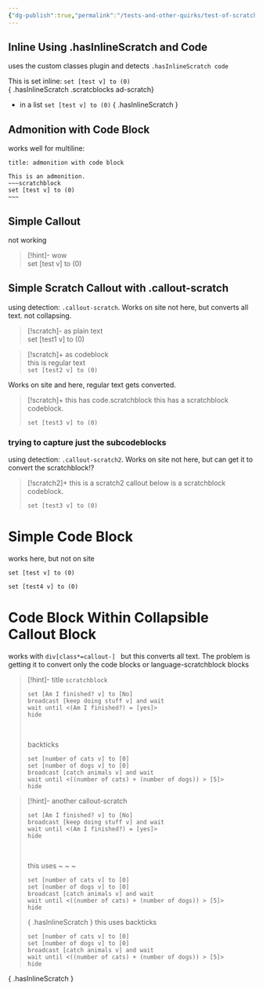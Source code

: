 ```yaml
---
{"dg-publish":true,"permalink":"/tests-and-other-quirks/test-of-scratchblocks/"}
---
```



## Inline Using .hasInlineScratch and Code

uses the custom classes plugin
and detects `.hasInlineScratch code`

This is set inline: `set [test v] to (0)`  
{ .hasInlineScratch .scratcblocks ad-scratch}

- in a list `set [test v] to (0)` { .hasInlineScratch }

## Admonition with Code Block

works well for multiline:


```ad-scratch
title: admonition with code block

This is an admonition.
~~~scratchblock
set [test v] to (0)
~~~
``` 

## Simple Callout

not working

> [!hint]- wow  
> set [test v] to (0)

## Simple Scratch Callout with .callout-scratch

using detection:  `.callout-scratch`. Works on site not here, but converts all text. not collapsing. 

> [!scratch]- as plain text  
>set [test1 v] to (0)

> [!scratch]+ as codeblock  
> this is regular text  
>`set [test2 v] to (0)`

Works on site and here, regular text gets converted.

> [!scratch]+ this has code.scratchblock
>this has a scratchblock codeblock.
>```scratchblock
>set [test3 v] to (0)
>```
>

### trying to capture just the subcodeblocks
using detection:  `.callout-scratch2`. Works on site not here, but can get it to convert the scratchblock!?

> [!scratch2]+ this is a scratch2 callout
>below is a scratchblock codeblock.
>```scratchblock
>set [test3 v] to (0)
>```
>

# Simple Code Block

works here, but not on site

```scratchblock
set [test v] to (0)
```

```scratchblocks
set [test4 v] to (0)
```

# Code Block Within Collapsible Callout Block

works with `div[class*=callout-] ` but this converts all text. The problem is getting it to convert only the code blocks or language-scratchblock  blocks  


> [!hint]- title
> `scratchblock`
>
> ```scratchblock
> set [Am I finished? v] to [No]
> broadcast [keep doing stuff v] and wait
> wait until <(Am I finished?) = [yes]>
> hide
> ```
>
> &nbsp;
> 
> backticks
> ~~~scratchblock
> set [number of cats v] to [0]
> set [number of dogs v] to [0]
> broadcast [catch animals v] and wait
> wait until <((number of cats) + (number of dogs)) > [5]>
> hide
> ~~~

> [!hint]- another
> callout-scratch
>
> ```callout-scratch
> set [Am I finished? v] to [No]
> broadcast [keep doing stuff v] and wait
> wait until <(Am I finished?) = [yes]>
> hide
> ```
>
> &nbsp;
> 
> this uses ~ ~ ~
> ~~~callout-scratch
> set [number of cats v] to [0]
> set [number of dogs v] to [0]
> broadcast [catch animals v] and wait
> wait until <((number of cats) + (number of dogs)) > [5]>
> hide
> 
> ~~~
> { .hasInlineScratch }
> this uses backticks
> 
>```callout-scratch
> set [number of cats v] to [0]
> set [number of dogs v] to [0]
> broadcast [catch animals v] and wait
> wait until <((number of cats) + (number of dogs)) > [5]>
> hide
>```
{ .hasInlineScratch }


